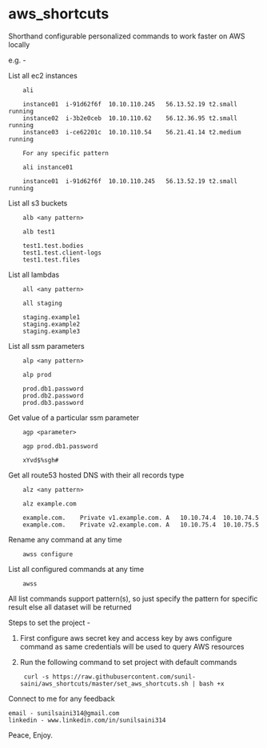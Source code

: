 # aws_shortcuts
Shorthand configurable personalized commands to work faster on AWS locally

e.g. - 

List all ec2 instances

        ali
        
        instance01	i-91d62f6f	10.10.110.245	56.13.52.19	t2.small	running
        instance02	i-3b2e0ceb	10.10.110.62	56.12.36.95	t2.small	running
        instance03	i-ce62201c	10.10.110.54	56.21.41.14	t2.medium	running
        
        For any specific pattern
        
        ali instance01
        
        instance01	i-91d62f6f	10.10.110.245	56.13.52.19	t2.small	running
        
        
List all s3 buckets
        
        alb <any pattern>
        
        alb test1
        
        test1.test.bodies
        test1.test.client-logs
        test1.test.files
        
List all lambdas

        all <any pattern>
        
        all staging
        
        staging.example1
        staging.example2
        staging.example3
        
List all ssm parameters

        alp <any pattern>
        
        alp prod
        
        prod.db1.password
        prod.db2.password
        prod.db3.password
        
Get value of a particular ssm parameter

        agp <parameter>
        
        agp prod.db1.password
        
        xYvd$%sgh#
        
Get all route53 hosted DNS with their all records type

        alz <any pattern>
        
        alz example.com
        
        example.com.	Private	v1.example.com.	A	10.10.74.4	10.10.74.5
        example.com.	Private	v2.example.com.	A	10.10.75.4	10.10.75.5
    
Rename any command at any time

        awss configure
        
List all configured commands at any time
        
        awss 
        
All list commands support pattern(s), so just specify the pattern for specific result else all dataset will be returned

Steps to set the project - 
        
1. First configure aws secret key and access key by aws configure command as same credentials will be used to query AWS resources

2. Run the following command to set project with default commands

        curl -s https://raw.githubusercontent.com/sunil-saini/aws_shortcuts/master/set_aws_shortcuts.sh | bash +x
    

Connect to me for any feedback

    email - sunilsaini314@gmail.com
    linkedin - www.linkedin.com/in/sunilsaini314
    
Peace, Enjoy.
